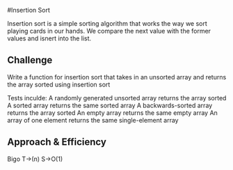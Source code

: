 #Insertion Sort

Insertion sort is a simple sorting algorithm that works the way we sort playing cards in our hands. We compare the next value with the former values and isnert into the list.

## Challenge

Write a function for insertion sort that takes in an unsorted array and returns the array sorted using insertion sort

Tests inculde:
A randomly generated unsorted array returns the array sorted
A sorted array returns the same sorted array
A backwards-sorted array returns the array sorted
An empty array returns the same empty array
An array of one element returns the same single-element array

## Approach & Efficiency

Bigo
T->(n)
S->O(1)